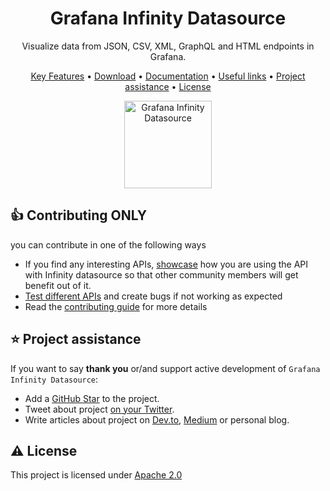 <!-- markdownlint-configure-file {
  "MD013": false,
  "MD033": false
} -->

<h1 align="center">
  Grafana Infinity Datasource
</h1>

<p align="center">Visualize data from JSON, CSV, XML, GraphQL and HTML endpoints in Grafana.</p>

<p align="center">
  <a href="#-key-features">Key Features</a> •
  <a href="#%EF%B8%8F-download">Download</a> •
  <a href="#%EF%B8%8F-documentation">Documentation</a> •
  <a href="#%EF%B8%8F-useful-links">Useful links</a> •
  <a href="#%EF%B8%8F-project-assistance">Project assistance</a> •
  <a href="#%EF%B8%8F-license">License</a>
</p>

<p align="center">
    <a href="https://yesoreyeram.github.io/grafana-infinity-datasource">
      <img src="https://raw.githubusercontent.com/yesoreyeram/grafana-infinity-datasource/main/src/img/icon.svg" alt="Grafana Infinity Datasource" width=140">
    </a>
</p>


## 👍 Contributing ONLY 

you can contribute in one of the following ways

- If you find any interesting APIs, [showcase](https://github.com/yesoreyeram/grafana-infinity-datasource/discussions/categories/show-and-tell) how you are using the API with Infinity datasource so that other community members will get benefit out of it.
- [Test different APIs](https://github.com/yesoreyeram/grafana-infinity-datasource/discussions/categories/specific-apis) and create bugs if not working as expected
- Read the [contributing guide](https://github.com/yesoreyeram/grafana-infinity-datasource/blob/main/CONTRIBUTING.md) for more details

## ⭐️ Project assistance

If you want to say **thank you** or/and support active development of `Grafana Infinity Datasource`:

- Add a [GitHub Star](https://github.com/yesoreyeram/grafana-infinity-datasource) to the project.
- Tweet about project [on your Twitter](https://twitter.com/intent/tweet?text=Checkout%20this%20cool%20%23grafana%20datasource%20%40grafanainfinity.%20%0A%0ALiterally,%20get%20your%20data%20from%20anywhere%20into%20%23grafana.%20JSON,%20CSV,%20XML,%20GraphQL,%20OAuth2,%20RSS%20feed,%20%23kubernetes,%20%23azure,%20%23aws,%20%23gcp%20and%20more%20stuff.%0A%0Ahttps%3A//yesoreyeram.github.io/grafana-infinity-datasource%0A).
- Write articles about project on [Dev.to](https://dev.to/), [Medium](https://medium.com/) or personal blog.

## ⚠️ License

This project is licensed under [Apache 2.0](https://github.com/yesoreyeram/grafana-infinity-datasource/blob/main/LICENSE)
